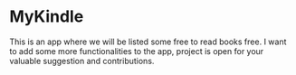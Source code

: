 # MyKindle
This is an app where we will be listed some free to read books free.
I want to add some more functionalities to the app,
project is open for your valuable suggestion and contributions.
